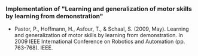 ### Implementation of "Learning and generalization of motor skills by learning from demonstration"
- Pastor, P., Hoffmann, H., Asfour, T., & Schaal, S. (2009, May). Learning and generalization of motor skills by learning from demonstration. In 2009 IEEE International Conference on Robotics and Automation (pp. 763-768). IEEE.